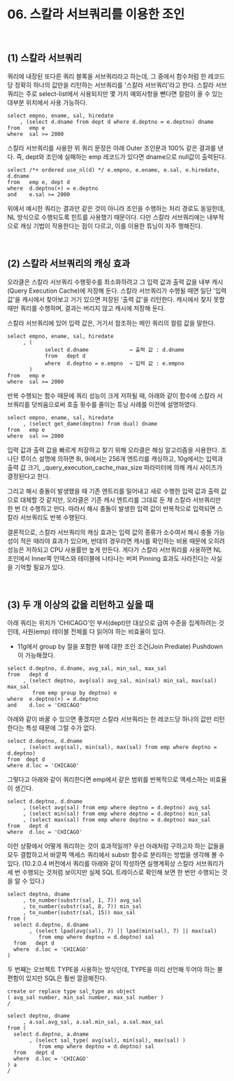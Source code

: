 # 06. 스칼라 서브쿼리를 이용한 조인

<br/>

## (1) 스칼라 서브쿼리
쿼리에 내장된 또다른 쿼리 블록을 서브쿼리라고 하는데, 그 중에서 함수처럼 한 레코드당 정확히 하나의 값만을 리턴하는 서브쿼리를 '스칼라 서브쿼리'라고 한다.
스칼라 서브쿼리는 주로 select-list에서 사용되지만 몇 가지 예외사항을 뺀다면 컬럼이 올 수 있는 대부분 위치에서 사용 가능하다.
```
select empno, ename, sal, hiredate
    , (select d.dname from dept d where d.deptno = e.deptno) dname
from   emp e
where  sal >= 2000
```
스칼라 서브쿼리를 사용한 위 쿼리 문장은 아래 Outer 조인문과 100% 같은 결과를 낸다. 즉, dept와 조인에 실패하는 emp 레코드가 있다면 dname으로 null값이 출력된다.
```
select /*+ ordered use_nl(d) */ e.empno, e.ename, e.sal, e.hiredate, d.dname
from   emp e, dept d
where  d.deptno(+) = e.deptno
and    e.sal >= 2000
```
위에서 예시한 쿼리는 결과만 같은 것이 아니라 조인을 수행하는 처리 경로도 동일한데, NL 방식으로 수행되도록 힌트를 사용했기 때문이다.
다만 스칼라 서브쿼리에는 내부적으로 캐싱 기법이 작용한다는 점이 다르고, 이를 이용한 튜닝이 자주 행해진다.

<br/>

## (2) 스칼라 서브쿼리의 캐싱 효과
오라클은 스칼라 서브쿼리 수행횟수를 최소화하려고 그 입력 값과 출력 값을 내부 캐시(Query Execution Cache)에 저장해 둔다.
스칼라 서브쿼리가 수행될 때면 일단 '입력 값'을 캐시에서 찾아보고 거기 있으면 저장된 '출력 값'을 리턴한다. 캐시에서 찾지 못할 때만 쿼리를 수행하며, 결과는 버리지 않고 캐시에 저장해 둔다.

스칼라 서브쿼리에 있어 입력 값은, 거기서 참조하는 메인 쿼리의 컬럼 값을 말한다.
```
select empno, ename, sal, hiredate
     , (
            select d.dname             → 출력 값 : d.dname
            from   dept d
            where  d.deptno = e.empno  → 입력 값 : e.empno
       )
from   emp e
where  sal >= 2000
```
반복 수행되는 함수 때문에 쿼리 성능이 크게 저하될 때, 아래와 같이 함수에 스칼라 서브쿼리를 덧씌움으로써 호출 횟수를 줄이는 튜닝 사례를 이전에 설명하였다.
```
select empno, ename, sal, hiredate
     , (select get_dame(deptno) from dual) dname
from   emp e
where  sal >= 2000
```
입력 값과 출력 값을 빠르게 저장하고 찾기 위해 오라클은 해싱 알고리즘을 사용한다.
조나단 루이스 설명에 의하면 8i, 9i에서는 256개 엔트리를 캐싱하고, 10g에서는 입력과 출력 값 크기, _query_execution_cache_max_size 파라미터에 의해 캐시 사이즈가 결정된다고 한다.

그리고 해시 충돌이 발생했을 때 기존 엔트리를 밀어내고 새로 수행한 입력 값과 출력 값으로 대체할 것 같지만, 오라클은 기존 캐시 엔트리를 그대로 둔 채 스칼라 서브쿼리만 한 번 더 수행하고 만다.
따라서 해시 충돌이 발생한 입력 값이 반복적으로 입력되면 스칼라 서브쿼리도 반복 수행된다.

결론적으로, 스칼라 서브쿼리의 캐싱 효과는 입력 값의 종류가 소수여서 해시 충돌 가능성이 적은 때라야 효과가 있으며, 반대의 경우라면 캐시를 확인하는 비용 때문에 오히려 성능은 저하되고 CPU 사용률만
높게 만든다. 게다가 스칼라 서브쿼리를 사용하면 NL 조인에서 Inner쪽 인덱스와 테이블에 나타나는 버퍼 Pinning 효과도 사라진다는 사실을 기억할 필요가 있다.

<br/>

## (3) 두 개 이상의 값을 리턴하고 싶을 때
아래 쿼리는 위치가 'CHICAGO'인 부서(dept)만 대상으로 급여 수준을 집계하려는 것인데, 사원(emp) 테이블 전체를 다 읽어야 하는 비효율이 있다.
- 11g에서 group by 절을 포함한 뷰에 대한 조인 조건(Join Prediate) Pushdown이 가능해졌다.
```
select d.deptno, d.dname, avg_sal, min_sal, max_sal
from   dept d
     , (select deptno, avg(sal) avg_sal, min(sal) min_sal, max(sal) max_sal
        from emp group by deptno) e
where  e.deptno(+) = d.deptno
and    d.loc = 'CHICAGO'
```
아래와 같이 바꿀 수 있으면 좋겠지만 스칼라 서브쿼리는 한 레코드당 하나의 값만 리턴한다는 특성 때문에 그럴 수가 없다.
```
select d.deptno, d.dname
     , (select avg(sal), min(sal), max(sal) from emp where deptno = d.deptno)
from  dept d
where d.loc = 'CHICAGO'
```
그렇다고 아래와 같이 쿼리한다면 emp에서 같은 범위를 반복적으로 액세스하는 비효율이 생긴다.
```
select d.deptno, d.dname
     , (select avg(sal) from emp where deptno = d.deptno) avg_sal
     , (select min(sal) from emp where deptno = d.deptno) min_sal
     , (select max(sal) from emp where deptno = d.deptno) max_sal
from   dept d
where  d.loc = 'CHICAGO'
```
이런 상황에서 어떻게 쿼리하는 것이 효과적일까? 우선 아래처럼 구하고자 하는 값들을 모두 결합하고서 바깥쪽 액세스 쿼리에서 substr 함수로 분리하는 방법을 생각해 볼 수 있다.
(10.2.0.4 버전에서 쿼리를 아래와 같이 작성하면 실행계획상 스칼라 서브쿼리가 세 번 수행되는 것처럼 보이지만 실제 SQL 트레이스로 확인해 보면 한 번만 수행되는 것을 알 수 있다.)
```
select deptno, dname
     , to_number(substr(sal, 1, 7)) avg_sal
     , to_number(substr(sal, 8, 7)) min_sal
     , to_number(substr(sal, 15)) max_sal
from (
  select d.deptno, d.dname
       , (select lpad(avg(sal), 7) || lpad(min(sal), 7) || max(sal)
          from emp where deptno = d.deptno) sal
  from   dept d
  where  d.loc = 'CHICAGO'
)
```
두 번째는 오브젝트 TYPE을 사용하는 방식인데, TYPE을 미리 선언해 두어야 하는 불편함이 있지만 SQL은 훨씬 깔끔해진다.
```
create or replace type sal_type as object
( avg_sal number, min_sal number, max_sal number )
/

select deptno, dname
     , a.sal.avg_sal, a.sal.min_sal, a.sal.max_sal
from (
  select d.deptno, a.dname
       , (select sal_type( avg(sal), min(sal), max(sal) )
          from emp where deptno = d.deptno) sal
  from   dept d
  where  d.loc = 'CHICAGO'
) a
/
```